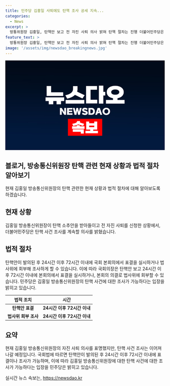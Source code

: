 ```yaml
---
title: 민주당 김홍일 사퇴에도 탄핵 조사 공세 지속...
categories:
  - News
excerpt: >
  방통위원장 김홍일, 탄핵안 보고 전 자진 사퇴 의사 밝혀 탄핵 절차는 진행 더불어민주당은 김홍일 방송통신위원장 탄핵 사유 조사를 계획 중. 김 위원장 탄핵 사건에 대한 조사 가능하다는 민주당 입장. 김 위원장의 사퇴 결정은 탄핵소추안 처리로 인한 방송통신위 업무 중지 가능성 우려됨.
feature_text: >
  방통위원장 김홍일, 탄핵안 보고 전 자진 사퇴 의사 밝혀 탄핵 절차는 진행 더불어민주당은 김홍일 방송통신위원장 탄핵 사유 조사를 계획 중. 김 위원장 탄핵 사건에 대한 조사 가능하다는 민주당 입장. 김 위원장의 사퇴 결정은 탄핵소추안 처리로 인한 방송통신위 업무 중지 가능성 우려됨.
image: '/assets/img/newsdao_breakingnews.jpg'
---
```


<p><img src="/assets/img/newsdao_breakingnews.jpg" alt="flaretime 속보" /></p>

<h2 data-ke-size="size26">블로거, 방송통신위원장 탄핵 관련 현재 상황과 법적 절차 알아보기</h2>

<p data-ke-size="size16">현재 김홍일 방송통신위원장의 탄핵 관련한 현재 상황과 법적 절차에 대해 알아보도록 하겠습니다.</p>

<h2 data-ke-size="size22">현재 상황</h2>

<p data-ke-size="size16">김홍일 방송통신위원장이 탄핵 소추안을 받아들이고 전 자진 사퇴를 신청한 상황에서, 더불어민주당은 탄핵 사건 조사를 계속할 의사를 밝혔습니다.</p>

<h2 data-ke-size="size22">법적 절차</h2>

<p data-ke-size="size16">탄핵안이 발의된 후 24시간 이후 72시간 이내에 국회 본회의에서 표결을 실시하거나 법사위에 회부해 조사하게 할 수 있습니다. 이에 따라 국회의장은 탄핵안 보고 24시간 이후 72시간 이내에 본회의에서 표결을 실시하거나, 본회의 의결로 법사위에 회부할 수 있습니다. 민주당은 김홍일 방송통신위원장의 탄핵 사건에 대한 조사가 가능하다는 입장을 밝히고 있습니다.</p>

<table>
<thead>
<tr>
<th>법적 조치</th>
<th>시간</th>
</tr>
</thead>
<tbody>
<tr>
<td style="text-align: center; height: 17px;"><b>탄핵안 표결</b></td>
<td style="text-align: center; height: 17px;"><b>24시간 이후 72시간 이내</b></td>
</tr>
<tr>
<td style="text-align: center; height: 17px;"><b>법사위 회부 조사</b></td>
<td style="text-align: center; height: 17px;"><b>24시간 이후 72시간 이내</b></td>
</tr>
</tbody>
</table>

<h2 data-ke-size="size22">요약</h2>

<p data-ke-size="size16">현재 김홍일 방송통신위원장의 자진 사퇴 의사를 표명했지만, 탄핵 사건 조사는 이어져나갈 예정입니다. 국회법에 따르면 탄핵안이 발의된 후 24시간 이후 72시간 이내에 표결이나 조사가 가능하며, 이에 따라 김홍일 방송통신위원장에 대한 탄핵 사건에 대한 조사가 가능하다는 입장을 민주당은 밝히고 있습니다.</p>
실시간 뉴스 속보는, <a href="https://newsdao.kr" rel="dofollow">https://newsdao.kr</a>



